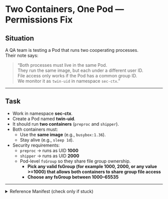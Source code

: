 # Two Containers, One Pod — Permissions Fix

## Situation

A QA team is testing a Pod that runs two cooperating processes.  
Their note says:

> “Both processes must live in the same Pod.  
> They run the same image, but each under a different user ID.  
> File access only works if the Pod has a common group ID.  
> We monitor it as `twin-uid` in namespace `sec-ctx`.”

---

## Task

- Work in namespace **sec-ctx**.  
- Create a Pod named **twin-uid**.  
- It should run **two containers** (`preproc` and `shipper`).  
- Both containers must:
  - Use the **same image** (e.g., `busybox:1.36`).  
  - Stay alive (e.g., `sleep 1d`).  
- Security requirements:
  - `preproc` → runs as UID **1000**  
  - `shipper` → runs as UID **2000**  
  - Pod-level `fsGroup` so they share file group ownership.
    - **Pick any valid fsGroup (for example 1000, 2000, or any value >=1000) that allows both containers to share group file access**
    - **Choose any fsGroup between 1000–65535**

---


<details> <summary>Reference Manifest (check only if stuck)</summary>
  
```yaml
apiVersion: v1
kind: Pod
metadata:
  name: twin-uid
  namespace: sec-ctx
spec:
  securityContext:
    fsGroup: 3000
  containers:
  - name: preproc
    image: busybox:1.36
    securityContext:
      runAsUser: 1000
    command: ["sh","-c","sleep 1d"]
  - name: shipper
    image: busybox:1.36
    securityContext:
      runAsUser: 2000
    command: ["sh","-c","sleep 1d"]
```

</details>
